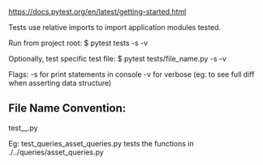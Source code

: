 https://docs.pytest.org/en/latest/getting-started.html

Tests use relative imports to import application modules tested.

Run from project root:
$ pytest tests -s -v

Optionally, test specific test file:
$ pytest tests/file_name.py -s -v

Flags:
-s for print statements in console
-v for verbose (eg: to see full diff when asserting data structure)


## File Name Convention:

test_<folder>_<file>.py

Eg: test_queries_asset_queries.py
tests the functions in ./../queries/asset_queries.py

